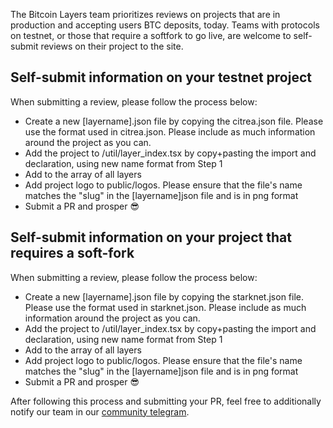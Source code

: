 The Bitcoin Layers team prioritizes reviews on projects that are in production and accepting users BTC deposits, today. Teams with protocols on testnet, or those that require a softfork to go live, are welcome to self-submit reviews on their project to the site.

## Self-submit information on your testnet project

When submitting a review, please follow the process below:

- Create a new [layername].json file by copying the citrea.json file. Please use the format used in citrea.json. Please include as much information around the project as you can.
- Add the project to /util/layer_index.tsx by copy+pasting the import and declaration, using new name format from Step 1
- Add to the array of all layers
- Add project logo to public/logos. Please ensure that the file's name matches the "slug" in the [layername]json file and is in png format
- Submit a PR and prosper :sunglasses:

## Self-submit information on your project that requires a soft-fork

When submitting a review, please follow the process below:

- Create a new [layername].json file by copying the starknet.json file. Please use the format used in starknet.json. Please include as much information around the project as you can.
- Add the project to /util/layer_index.tsx by copy+pasting the import and declaration, using new name format from Step 1
- Add to the array of all layers
- Add project logo to public/logos. Please ensure that the file's name matches the "slug" in the [layername]json file and is in png format
- Submit a PR and prosper :sunglasses:

After following this process and submitting your PR, feel free to additionally notify our team in our [community telegram](https://t.me/+8rv-1I2gkmQ4ZmJh).
